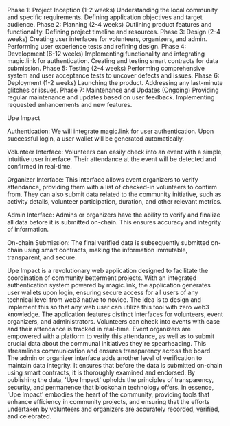 Phase 1: Project Inception (1-2 weeks)
Understanding the local community and specific requirements.
Defining application objectives and target audience.
Phase 2: Planning (2-4 weeks)
Outlining product features and functionality.
Defining project timeline and resources.
Phase 3: Design (2-4 weeks)
Creating user interfaces for volunteers, organizers, and admin.
Performing user experience tests and refining design.
Phase 4: Development (6-12 weeks)
Implementing functionality and integrating magic.link for authentication.
Creating and testing smart contracts for data submission.
Phase 5: Testing (2-4 weeks)
Performing comprehensive system and user acceptance tests to uncover defects and issues.
Phase 6: Deployment (1-2 weeks)
Launching the product.
Addressing any last-minute glitches or issues.
Phase 7: Maintenance and Updates (Ongoing)
Providing regular maintenance and updates based on user feedback.
Implementing requested enhancements and new features.


Upe Impact

Authentication: We will integrate magic.link for user authentication. Upon successful login, a user wallet will be generated automatically.


Volunteer Interface: Volunteers can easily check into an event with a simple, intuitive user interface. Their attendance at the event will be detected and confirmed in real-time.


Organizer Interface: This interface allows event organizers to verify attendance, providing them with a list of checked-in volunteers to confirm from. They can also submit data related to the community initiative, such as activity details, volunteer participation, duration, and other relevant metrics.


Admin Interface: Admins or organizers have the ability to verify and finalize all data before it is submitted on-chain. This ensures accuracy and integrity of information.


On-chain Submission: The final verified data is subsequently submitted on-chain using smart contracts, making the information immutable, transparent, and secure.

Upe Impact is a revolutionary web application designed to facilitate the coordination of community betterment projects. With an integrated authentication system powered by magic.link, the application generates user wallets upon login, ensuring secure access for all users of any technical level from web3 native to novice. The idea is to design and implement this so that any web user can utilize this tool with zero web3 knowledge.
The application features distinct interfaces for volunteers, event organizers, and administrators. Volunteers can check into events with ease and their attendance is tracked in real-time. Event organizers are empowered with a platform to verify this attendance, as well as to submit crucial data about the communal initiatives they're spearheading. This streamlines communication and ensures transparency across the board.
The admin or organizer interface adds another level of verification to maintain data integrity. It ensures that before the data is submitted on-chain using smart contracts, it is thoroughly examined and endorsed. By publishing the data, 'Upe Impact' upholds the principles of transparency, security, and permanence that blockchain technology offers.
In essence, 'Upe Impact' embodies the heart of the community, providing tools that enhance efficiency in community projects, and ensuring that the efforts undertaken by volunteers and organizers are accurately recorded, verified, and celebrated.
